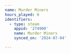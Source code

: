 ```yaml
---
name: Murder Miners
hours_played: 0
identifiers:
  - type: steam
    appid: '274900'
    name: Murder Miners
    synced_on: '2024-07-04'

---
```

